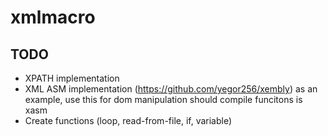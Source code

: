 # xmlmacro

## TODO
  - XPATH implementation
  - XML ASM implementation (https://github.com/yegor256/xembly) as an example, use 
    this for dom manipulation should compile funcitons is xasm
  - Create functions (loop, read-from-file, if, variable)
